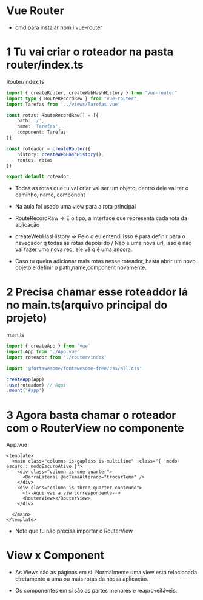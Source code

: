 # Vue Router

- cmd para instalar npm i vue-router

# 1 Tu vai criar o roteador na pasta router/index.ts

Router/index.ts
```ts
import { createRouter, createWebHashHistory } from "vue-router"
import type { RouteRecordRaw } from "vue-router";
import Tarefas from '../views/Tarefas.vue'

const rotas: RouteRecordRaw[] = [{
    path: '/',
    name: 'Tarefas',
    component: Tarefas
}]

const roteador = createRouter({
    history: createWebHashHistory(),
    routes: rotas
})

export default roteador;
```

- Todas  as rotas que tu vai criar vai ser um objeto, dentro dele vai ter o caminho, name, component
- Na aula foi usado uma view para a rota principal

- RouteRecordRaw =>  É o tipo, a interface que representa cada rota da aplicação
- createWebHasHistory => Pelo q eu entendi isso é para definir para o navegador q todas as rotas depois do / Não é uma nova url, isso é não vai fazer uma nova req, ele vê q é uma ancora.

- Caso tu queira adicionar mais  rotas nesse roteador, basta abrir um novo objeto e definir o path,name,component novamente.

# 2 Precisa chamar esse roteaddor lá no main.ts(arquivo principal do projeto)

main.ts
```ts
import { createApp } from 'vue'
import App from './App.vue'
import roteador from './router/index'

import '@fortawesome/fontawesome-free/css/all.css'

createApp(App)
.use(roteador) // Aqui
.mount('#app')

```

# 3 Agora basta chamar o roteador com o RouterView no componente
App.vue
```vue
<template>
  <main class="columns is-gapless is-multiline" :class="{ 'modo-escuro': modoEscuroAtivo }">
    <div class="column is-one-quarter">
      <BarraLateral @aoTemaAlterado="trocarTema" />
    </div>
    <div class="column is-three-quarter conteudo">
      <!--Aqui vai a viw correspondente-->
      <RouterView></RouterView>
    </div>

  </main>
</template>
```
- Note que tu não precisa importar o RouterView

# View x Component

- As Views são as páginas em si. Normalmente uma view está relacionada diretamente a uma ou mais rotas da nossa aplicação.

- Os componentes em si são as partes menores e reaproveitáveis.